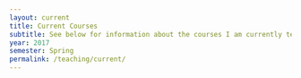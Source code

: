 ```yaml
---
layout: current
title: Current Courses
subtitle: See below for information about the courses I am currently teaching.
year: 2017
semester: Spring
permalink: /teaching/current/
---
```

